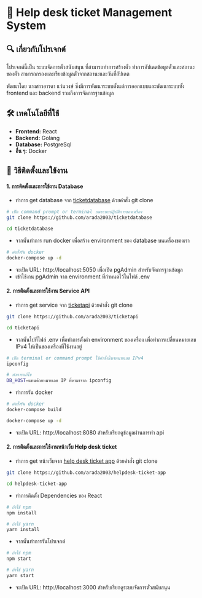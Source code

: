# 📌 Help desk ticket Management System

## 🔍 เกี่ยวกับโปรเจกต์
โปรเจกต์นี้เป็น ระบบจัดการตั๋วสนับสนุน ที่สามารถทำการสร้างตั๋ว ทำการอัปเดตข้อมูลตั๋วและสถานะของตั๋ว สามารถกรองและเรียงข้อมูลตั๋วจากสถานะและวันที่อัปเดต

พัฒนาโดย นางสาวอารดา แว่นวงษ์ ซึ่งมีการพัฒนาระบบตั้งแต่การออกแบบและพัฒนาระบบทั้ง frontend และ backend รวมถึงการจัดการฐานข้อมูล

## 🛠 เทคโนโลยีที่ใช้  
- **Frontend:** React  
- **Backend:** Golang  
- **Database:** PostgreSql  
- **อื่น ๆ:** Docker

## 🚀 วิธีติดตั้งและใช้งาน 
#### 1. การติดตั้งและการใช้งาน Database
- ทำการ get database จาก [ticketdatabase](https://github.com/arada2003/ticketdatabase) ด้วยคำสั่ง git clone
```bash
# เปิด command prompt or terminal บนระบบปฏิบัติการของเครื่อง
git clone https://github.com/arada2003/ticketdatabase

cd ticketdatabase
```
- จากนั้นทำการ run docker เพื่อสร้าง environment ของ database บนเครื่องของเรา
```bash
# คำสั่งรัน docker
docker-compose up -d
```
- จะเปิด URL: http://localhost:5050 เพื่อเปิด pgAdmin สำหรับจัดการฐานข้อมูล
- เข้าใช้งาน pgAdmin จาก environment ที่กำหนดไว้ในไฟล์ .env

#### 2. การติดตั้งและการใช้งาน Service API
- ทำการ get service จาก [ticketapi](https://github.com/arada2003/ticketapi) ด้วยคำสั่ง git clone
```bash
git clone https://github.com/arada2003/ticketapi

cd ticketapi
```
- จากนั้นไปที่ไฟล์ .env เพื่อทำการตั้งค่า environment ของเครื่อง เพื่อทำการเปลี่ยนหมายเลข IPv4 ให้เป็นของเครื่องที่ใช้งานอยู่
```bash
# เปิด terminal or command prompt ใช้คำสั่งนี้หาหมายเลข IPv4
ipconfig

# ทำการแก้ไข
DB_HOST=แทนด้วยหมายเลข IP ที่หามาจาก ipconfig
```
- ทำการรัน docker
```bash
# คำสั่งรัน docker
docker-compose build

docker-compose up -d
```
- จะเปิด URL: http://localhost:8080 สำหรับเรียกดูข้อมูลผ่านการทำ api

#### 2. การติดตั้งและการใช้งานหน้าเว็บ Help desk ticket
- ทำการ get หน้าเว็บจาก [help desk ticket app](https://github.com/arada2003/helpdesk-ticket-app) ด้วยคำสั่ง git clone
```bash
git clone https://github.com/arada2003/helpdesk-ticket-app

cd helpdesk-ticket-app
```
- ทำการติดตั้ง Dependencies ของ React
```bash
# ถ้าใช้ npm
npm install

# ถ้าใช้ yarn
yarn install
```
- จากนั้นทำการรันโปรเจกต์
```bash
# ถ้าใช้ npm
npm start

# ถ้าใช้ yarn
yarn start
```
- จะเปิด URL: http://localhost:3000 สำหรับเรียกดูระบบจัดการตั๋วสนับสนุน
